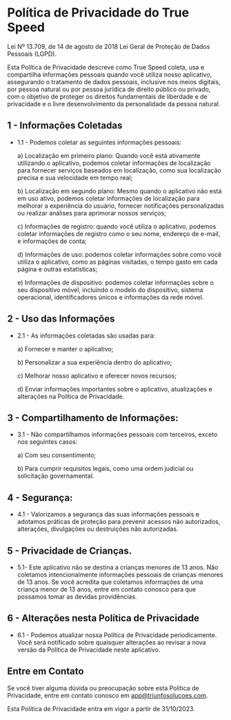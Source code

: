 # Política de Privacidade do True Speed

Lei Nº 13.709, de 14 de agosto de 2018 Lei Geral de Proteção de Dados Pessoais (LGPD).

Esta Política de Privacidade descreve como True Speed coleta, usa e compartilha informações pessoais quando você utiliza nosso aplicativo, assegurando o tratamento de dados pessoais, inclusive nos meios digitais, por pessoa natural ou por pessoa jurídica de direito público ou privado, com o objetivo de proteger os direitos fundamentais de liberdade e de privacidade e o livre desenvolvimento da personalidade da pessoa natural.

## 1 - Informações Coletadas

- 1.1 - Podemos coletar as seguintes informações pessoais:

  a) Localização em primeiro plano: Quando você está ativamente utilizando o aplicativo, podemos coletar informações de localização para fornecer serviços baseados em localização, como sua localização precisa e sua velocidade em tempo real;
  
  b) Localização em segundo plano: Mesmo quando o aplicativo não está em uso ativo, podemos coletar informações de localização para melhorar a experiência do usuário, fornecer notificações personalizadas ou realizar análises para aprimorar nossos serviços;
  
  c) Informações de registro: quando você utiliza o aplicativo, podemos coletar informações de registro como o seu nome, endereço de e-mail, e informações de conta;
  
  d) Informações de uso: podemos coletar informações sobre como você utiliza o aplicativo, como as páginas visitadas, o tempo gasto em cada página e outras estatísticas;
  
  e) Informações de dispositivo: podemos coletar informações sobre o seu dispositivo móvel, incluindo o modelo do dispositivo, sistema operacional, identificadores únicos e informações da rede móvel.

## 2 - Uso das Informações

- 2.1 - As informações coletadas são usadas para:

  a) Fornecer e manter o aplicativo;
  
  b) Personalizar a sua experiência dentro do aplicativo;
  
  c) Melhorar nosso aplicativo e oferecer novos recursos;
  
  d) Enviar informações importantes sobre o aplicativo, atualizações e alterações na Política de Privacidade.

## 3 - Compartilhamento de Informações:

- 3.1 - Não compartilhamos informações pessoais com terceiros, exceto nos seguintes casos:

  a) Com seu consentimento;
  
  b) Para cumprir requisitos legais, como uma ordem judicial ou solicitação governamental.

## 4 - Segurança:

- 4.1 - Valorizamos a segurança das suas informações pessoais e adotamos práticas de proteção para prevenir acessos não autorizados, alterações, divulgações ou destruições não autorizadas.

## 5 - Privacidade de Crianças.

- 5.1- Este aplicativo não se destina a crianças menores de 13 anos. Não coletamos intencionalmente informações pessoais de crianças menores de 13 anos. Se você acredita que coletamos informações de uma criança menor de 13 anos, entre em contato conosco para que possamos tomar as devidas providências.

## 6 - Alterações nesta Política de Privacidade

- 6.1 - Podemos atualizar nossa Política de Privacidade periodicamente. Você será notificado sobre quaisquer alterações ao revisar a nova versão da Política de Privacidade neste aplicativo.

## Entre em Contato

Se você tiver alguma dúvida ou preocupação sobre esta Política de Privacidade, entre em contato conosco em app@triunfosolucoes.com.

Esta Política de Privacidade entra em vigor a partir de 31/10/2023.
